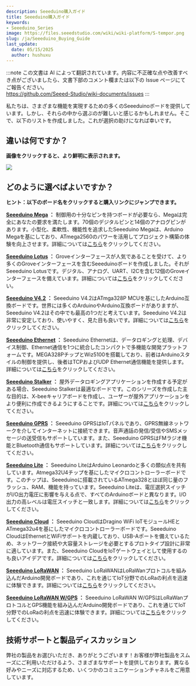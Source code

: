 ```yaml
---
description: Seeeduino購入ガイド
title: Seeeduino購入ガイド
keywords:
- Seeeduino_Series
image: https://files.seeedstudio.com/wiki/wiki-platform/S-tempor.png
slug: /ja/Seeeduino_Buying_Guide
last_update:
  date: 05/15/2025
  author: hushuxu
---
```

:::note
この文書は AI によって翻訳されています。内容に不正確な点や改善すべき点がございましたら、文書下部のコメント欄または以下の Issue ページにてご報告ください。  
https://github.com/Seeed-Studio/wiki-documents/issues
:::

私たちは、さまざまな機能を実現するための多くのSeeeduinoボードを提供しています。しかし、それらの中から選ぶのが難しいと感じるかもしれません。そこで、以下のリストを作成しました。これが選択の助けになれば幸いです。

## 違いは何ですか？

**画像をクリックすると、より鮮明に表示されます。**

[![](https://files.seeedstudio.com/wiki/Seeeduino-Buying-Guide/img/seeeduino_list_1.PNG)](https://files.seeedstudio.com/wiki/Seeeduino-Buying-Guide/img/seeeduino_list_1.PNG)

## どのように選べばよいですか？
**ヒント：以下のボード名をクリックすると購入リンクにジャンプできます。**

**[Seeeduino Mega](https://www.seeedstudio.com/Seeeduino-Mega-p-717.html) ：** 制御用の十分なピンを持つボードが必要なら、Megaは完全にあなたの要求を満たします。70個のデジタルピンと14個のアナログピンがあります。小型化、柔軟性、機能性を追求したSeeeduino Megaは、Arduino Megaを基にしており、ATmega2560のパワーを活用してプロジェクト構築の体験を向上させます。詳細については[こちら](https://wiki.seeedstudio.com/ja/Seeeduino_Mega/)をクリックしてください。

**[Seeeduino Lotus](https://www.seeedstudio.com/Seeeduino-Lotus-ATMega328-Board-with-Grove-Interface-p-1942.html) ：** Groveインターフェースが人気であることを受けて、より多くのGroveインターフェースを含むSeeeduinoボードを作成しました。それがSeeeduino Lotusです。デジタル、アナログ、UART、I2Cを含む12個のGroveインターフェースを備えています。詳細については[こちら](https://wiki.seeedstudio.com/ja/Seeeduino_Lotus/)をクリックしてください。

**[Seeeduino V4.2](https://www.seeedstudio.com/Seeeduino-V4.2-p-2517.html) ：** Seeeduino V4.2はATmga328P MCUを基にしたArduino互換ボードです。世界には多くのArduinoやArduino互換ボードがありますが、Seeeduino V4.2はその中でも最高の1つだと考えています。Seeeduino V4.2は非常に安定しており、使いやすく、見た目も良いです。詳細については[こちら](https://wiki.seeedstudio.com/ja/Seeeduino_v4.2/)をクリックしてください。

**[Seeeduino Ethernet](https://www.seeedstudio.com/Seeeduino-Ethernet-p-1231.html) ：** Seeeduino Ethernetは、データロギングと処理、デバイス制御、Ethernet通信を1つに統合したコンパクトで多機能な開発プラットフォームです。MEGA328PチップとWiz5100を搭載しており、前者はArduinoスタイルの制御を提供し、後者はTCPおよびUDP Ethernet通信機能を提供します。詳細については[こちら](https://wiki.seeedstudio.com/ja/Seeeduino_Ethernet/)をクリックしてください。

**[Seeeduino Stalker](https://www.seeedstudio.com/Seeeduino-Stalker-V3.1-p-2686.html) ：** 屋外データロギングアプリケーションを作成する予定がある場合、Seeeduino Stalkerは最適なボードです。このシリーズを作成した主な目的は、X-beeキャリアボードを作成し、ユーザーが屋外アプリケーションをより便利に作成できるようにすることです。詳細については[こちら](https://wiki.seeedstudio.com/ja/Seeeduino_Stalker_V3.1/)をクリックしてください。

**[Seeeduino GPRS](https://www.seeedstudio.com/Seeeduino-GPRS-p-1909.html) ：** Seeeduino GPRSはIoTパネルであり、GPRS無線ネットワークを介してインターネットに接続できます。音声通話の発信/受信やSMSメッセージの送受信もサポートしています。また、Seeeduino GPRSはFMラジオ機能とBluetooth通信もサポートしています。詳細については[こちら](https://wiki.seeedstudio.com/ja/Seeeduino_GPRS/)をクリックしてください。

**[Seeeduino Lite](https://www.seeedstudio.com/Seeeduino-Lite-p-1487.html) ：** Seeeduino LiteはArduino Leonardoと多くの類似点を共有しています。Atmega32U4チップを基にしたマイクロコントローラーボードです。このチップは、Seeeduinoに搭載されているATmega328とほぼ同じ量のフラッシュ、RAM、機能を持っています。Seeeduino Liteは、電圧選択スイッチがI/O出力電圧に影響を与える点で、すべてのArduinoボードと異なります。I/O出力の高レベルは電圧スイッチと一致します。詳細については[こちら](https://wiki.seeedstudio.com/ja/Seeeduino_Lite/)をクリックしてください。

**[Seeeduino Cloud](https://www.seeedstudio.com/Seeeduino-Cloud-Arduino-Yun-compatible-openWRT-controller-p-2123.html) ：** Seeeduino CloudはDragino WiFi IoTモジュールHEとATmega32u4を基にしたマイクロコントローラーボードです。Seeeduino CloudはEthernetとWiFiサポートを内蔵しており、USB-Aポートを備えているため、ネットワーク接続や大容量ストレージを必要とするプロトタイプ設計に非常に適しています。また、Seeeduino CloudをIoTゲートウェイとして使用するのも良いアイデアです。詳細については[こちら](https://wiki.seeedstudio.com/ja/Seeeduino_Cloud/)をクリックしてください。

**[Seeeduino LoRaWAN](https://www.seeedstudio.com/Seeeduino-LoRaWAN-p-2780.html) ：** Seeeduino LoRaWANはLoRaWanプロトコルを組み込んだArduino開発ボードであり、これを通じてIoT分野でのLoRaの利点を迅速に体験できます。詳細については[こちら](https://wiki.seeedstudio.com/ja/Seeeduino_LoRAWAN/)をクリックしてください。

**[Seeeduino LoRaWAN W/GPS](https://www.seeedstudio.com/Seeeduino-LoRaWAN-W-GPS-p-2781.html) ：** Seeeduino LoRaWAN W/GPSはLoRaWanプロトコルとGPS機能を組み込んだArduino開発ボードであり、これを通じてIoT分野でのLoRaの利点を迅速に体験できます。詳細については[こちら](https://wiki.seeedstudio.com/ja/Seeeduino_LoRAWAN/)をクリックしてください。

## 技術サポートと製品ディスカッション

弊社の製品をお選びいただき、ありがとうございます！お客様が弊社製品をスムーズにご利用いただけるよう、さまざまなサポートを提供しております。異なる好みやニーズに対応するため、いくつかのコミュニケーションチャネルをご用意しています。

<div class="button_tech_support_container">
<a href="https://forum.seeedstudio.com/" class="button_forum"></a> 
<a href="https://www.seeedstudio.com/contacts" class="button_email"></a>
</div>

<div class="button_tech_support_container">
<a href="https://discord.gg/eWkprNDMU7" class="button_discord"></a> 
<a href="https://github.com/Seeed-Studio/wiki-documents/discussions/69" class="button_discussion"></a>
</div>